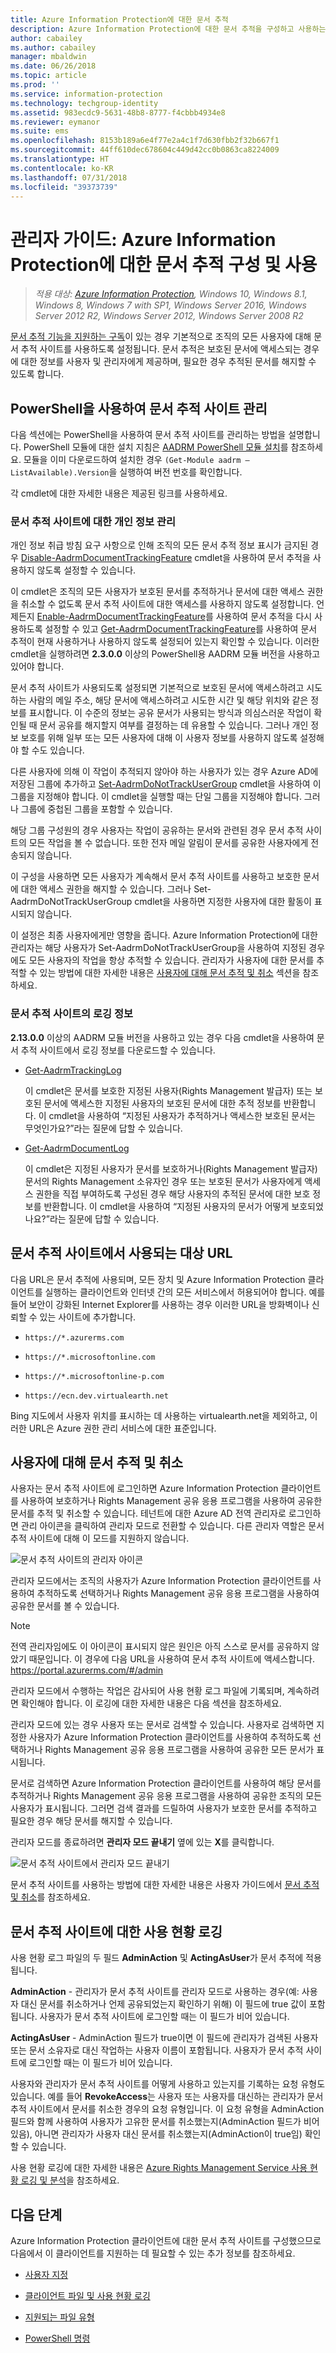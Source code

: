 ```yaml
---
title: Azure Information Protection에 대한 문서 추적
description: Azure Information Protection에 대한 문서 추적을 구성하고 사용하는 관리자를 위한 지침 및 정보입니다.
author: cabailey
ms.author: cabailey
manager: mbaldwin
ms.date: 06/26/2018
ms.topic: article
ms.prod: ''
ms.service: information-protection
ms.technology: techgroup-identity
ms.assetid: 983ecdc9-5631-48b8-8777-f4cbbb4934e8
ms.reviewer: eymanor
ms.suite: ems
ms.openlocfilehash: 8153b189a6e4f77e2a4c1f7d630fbb2f32b667f1
ms.sourcegitcommit: 44ff610dec678604c449d42cc0b0863ca8224009
ms.translationtype: HT
ms.contentlocale: ko-KR
ms.lasthandoff: 07/31/2018
ms.locfileid: "39373739"
---
```

# <a name="admin-guide-configuring-and-using-document-tracking-for-azure-information-protection"></a>관리자 가이드: Azure Information Protection에 대한 문서 추적 구성 및 사용

>*적용 대상: [Azure Information Protection](https://azure.microsoft.com/pricing/details/information-protection), Windows 10, Windows 8.1, Windows 8, Windows 7 with SP1, Windows Server 2016, Windows Server 2012 R2, Windows Server 2012, Windows Server 2008 R2*

[문서 추적 기능을 지원하는 구독](https://www.microsoft.com/en-us/cloud-platform/azure-information-protection-features)이 있는 경우 기본적으로 조직의 모든 사용자에 대해 문서 추적 사이트를 사용하도록 설정됩니다. 문서 추적은 보호된 문서에 액세스되는 경우에 대한 정보를 사용자 및 관리자에게 제공하며, 필요한 경우 추적된 문서를 해지할 수 있도록 합니다.

## <a name="using-powershell-to-manage-the-document-tracking-site"></a>PowerShell을 사용하여 문서 추적 사이트 관리

다음 섹션에는 PowerShell을 사용하여 문서 추적 사이트를 관리하는 방법을 설명합니다. PowerShell 모듈에 대한 설치 지침은 [AADRM PowerShell 모듈 설치](../deploy-use/install-powershell.md)를 참조하세요. 모듈을 이미 다운로드하여 설치한 경우 `(Get-Module aadrm –ListAvailable).Version`을 실행하여 버전 번호를 확인합니다.

각 cmdlet에 대한 자세한 내용은 제공된 링크를 사용하세요.

### <a name="privacy-controls-for-your-document-tracking-site"></a>문서 추적 사이트에 대한 개인 정보 관리

개인 정보 취급 방침 요구 사항으로 인해 조직의 모든 문서 추적 정보 표시가 금지된 경우 [Disable-AadrmDocumentTrackingFeature](/powershell/module/aadrm/disable-aadrmdocumenttrackingfeature) cmdlet을 사용하여 문서 추적을 사용하지 않도록 설정할 수 있습니다. 

이 cmdlet은 조직의 모든 사용자가 보호된 문서를 추적하거나 문서에 대한 액세스 권한을 취소할 수 없도록 문서 추적 사이트에 대한 액세스를 사용하지 않도록 설정합니다. 언제든지 [Enable-AadrmDocumentTrackingFeature](/powershell/module/aadrm/enable-aadrmdocumenttrackingfeature)를 사용하여 문서 추적을 다시 사용하도록 설정할 수 있고 [Get-AadrmDocumentTrackingFeature](/powershell/module/aadrm/get-aadrmdocumenttrackingfeature)를 사용하여 문서 추적이 현재 사용하거나 사용하지 않도록 설정되어 있는지 확인할 수 있습니다. 이러한 cmdlet을 실행하려면 **2.3.0.0** 이상의 PowerShell용 AADRM 모듈 버전을 사용하고 있어야 합니다. 

문서 추적 사이트가 사용되도록 설정되면 기본적으로 보호된 문서에 액세스하려고 시도하는 사람의 메일 주소, 해당 문서에 액세스하려고 시도한 시간 및 해당 위치와 같은 정보를 표시합니다. 이 수준의 정보는 공유 문서가 사용되는 방식과 의심스러운 작업이 확인될 때 문서 공유를 해지할지 여부를 결정하는 데 유용할 수 있습니다. 그러나 개인 정보 보호를 위해 일부 또는 모든 사용자에 대해 이 사용자 정보를 사용하지 않도록 설정해야 할 수도 있습니다. 

다른 사용자에 의해 이 작업이 추적되지 않아야 하는 사용자가 있는 경우 Azure AD에 저장된 그룹에 추가하고 [Set-AadrmDoNotTrackUserGroup](/powershell/module/aadrm/Set-AadrmDoNotTrackUserGroup) cmdlet을 사용하여 이 그룹을 지정해야 합니다. 이 cmdlet을 실행할 때는 단일 그룹을 지정해야 합니다. 그러나 그룹에 중첩된 그룹을 포함할 수 있습니다. 

해당 그룹 구성원의 경우 사용자는 작업이 공유하는 문서와 관련된 경우 문서 추적 사이트의 모든 작업을 볼 수 없습니다. 또한 전자 메일 알림이 문서를 공유한 사용자에게 전송되지 않습니다.

이 구성을 사용하면 모든 사용자가 계속해서 문서 추적 사이트를 사용하고 보호한 문서에 대한 액세스 권한을 해지할 수 있습니다. 그러나 Set-AadrmDoNotTrackUserGroup cmdlet을 사용하면 지정한 사용자에 대한 활동이 표시되지 않습니다.

이 설정은 최종 사용자에게만 영향을 줍니다. Azure Information Protection에 대한 관리자는 해당 사용자가 Set-AadrmDoNotTrackUserGroup을 사용하여 지정된 경우에도 모든 사용자의 작업을 항상 추적할 수 있습니다. 관리자가 사용자에 대한 문서를 추적할 수 있는 방법에 대한 자세한 내용은 [사용자에 대해 문서 추적 및 취소](#tracking-and-revoking-documents-for-users) 섹션을 참조하세요.


### <a name="logging-information-from-the-document-tracking-site"></a>문서 추적 사이트의 로깅 정보

**2.13.0.0** 이상의 AADRM 모듈 버전을 사용하고 있는 경우 다음 cmdlet을 사용하여 문서 추적 사이트에서 로깅 정보를 다운로드할 수 있습니다.

- [Get-AadrmTrackingLog](/powershell/module/aadrm/Get-AadrmTrackingLog)
    
    이 cmdlet은 문서를 보호한 지정된 사용자(Rights Management 발급자) 또는 보호된 문서에 액세스한 지정된 사용자의 보호된 문서에 대한 추적 정보를 반환합니다. 이 cmdlet을 사용하여 “지정된 사용자가 추적하거나 액세스한 보호된 문서는 무엇인가요?”라는 질문에 답할 수 있습니다.

- [Get-AadrmDocumentLog](/powershell/module/aadrm/Get-AadrmDocumentLog)
    
    이 cmdlet은 지정된 사용자가 문서를 보호하거나(Rights Management 발급자) 문서의 Rights Management 소유자인 경우 또는 보호된 문서가 사용자에게 액세스 권한을 직접 부여하도록 구성된 경우 해당 사용자의 추적된 문서에 대한 보호 정보를 반환합니다. 이 cmdlet을 사용하여 “지정된 사용자의 문서가 어떻게 보호되었나요?”라는 질문에 답할 수 있습니다.
 
## <a name="destination-urls-used-by-the-document-tracking-site"></a>문서 추적 사이트에서 사용되는 대상 URL

다음 URL은 문서 추적에 사용되며, 모든 장치 및 Azure Information Protection 클라이언트를 실행하는 클라이언트와 인터넷 간의 모든 서비스에서 허용되어야 합니다. 예를 들어 보안이 강화된 Internet Explorer를 사용하는 경우 이러한 URL을 방화벽이나 신뢰할 수 있는 사이트에 추가합니다.

-  `https://*.azurerms.com`

- `https://*.microsoftonline.com`

- `https://*.microsoftonline-p.com`

- `https://ecn.dev.virtualearth.net`

Bing 지도에서 사용자 위치를 표시하는 데 사용하는 virtualearth.net을 제외하고, 이러한 URL은 Azure 권한 관리 서비스에 대한 표준입니다.

## <a name="tracking-and-revoking-documents-for-users"></a>사용자에 대해 문서 추적 및 취소

사용자는 문서 추적 사이트에 로그인하면 Azure Information Protection 클라이언트를 사용하여 보호하거나 Rights Management 공유 응용 프로그램을 사용하여 공유한 문서를 추적 및 취소할 수 있습니다. 테넌트에 대한 Azure AD 전역 관리자로 로그인하면 관리 아이콘을 클릭하여 관리자 모드로 전환할 수 있습니다. 다른 관리자 역할은 문서 추적 사이트에 대해 이 모드를 지원하지 않습니다. 

![문서 추적 사이트의 관리자 아이콘](../media/tracking-site-admin-icon.png)

관리자 모드에서는 조직의 사용자가 Azure Information Protection 클라이언트를 사용하여 추적하도록 선택하거나 Rights Management 공유 응용 프로그램을 사용하여 공유한 문서를 볼 수 있습니다.

> [!NOTE] 
> 전역 관리자임에도 이 아이콘이 표시되지 않은 원인은 아직 스스로 문서를 공유하지 않았기 때문입니다. 이 경우에 다음 URL을 사용하여 문서 추적 사이트에 액세스합니다. https://portal.azurerms.com/#/admin

관리자 모드에서 수행하는 작업은 감사되어 사용 현황 로그 파일에 기록되며, 계속하려면 확인해야 합니다. 이 로깅에 대한 자세한 내용은 다음 섹션을 참조하세요.

관리자 모드에 있는 경우 사용자 또는 문서로 검색할 수 있습니다. 사용자로 검색하면 지정한 사용자가 Azure Information Protection 클라이언트를 사용하여 추적하도록 선택하거나 Rights Management 공유 응용 프로그램을 사용하여 공유한 모든 문서가 표시됩니다. 

문서로 검색하면 Azure Information Protection 클라이언트를 사용하여 해당 문서를 추적하거나 Rights Management 공유 응용 프로그램을 사용하여 공유한 조직의 모든 사용자가 표시됩니다. 그러면 검색 결과를 드릴하여 사용자가 보호한 문서를 추적하고 필요한 경우 해당 문서를 해지할 수 있습니다. 

관리자 모드를 종료하려면 **관리자 모드 끝내기** 옆에 있는 **X**를 클릭합니다.

![문서 추적 사이트에서 관리자 모드 끝내기](../media/tracking-site-exit-admin-icon.png)

문서 추적 사이트를 사용하는 방법에 대한 자세한 내용은 사용자 가이드에서 [문서 추적 및 취소](client-track-revoke.md)를 참조하세요.

## <a name="usage-logging-for-the-document-tracking-site"></a>문서 추적 사이트에 대한 사용 현황 로깅

사용 현황 로그 파일의 두 필드 **AdminAction** 및 **ActingAsUser**가 문서 추적에 적용됩니다.

**AdminAction** - 관리자가 문서 추적 사이트를 관리자 모드로 사용하는 경우(예: 사용자 대신 문서를 취소하거나 언제 공유되었는지 확인하기 위해) 이 필드에 true 값이 포함됩니다. 사용자가 문서 추적 사이트에 로그인할 때는 이 필드가 비어 있습니다.

**ActingAsUser** - AdminAction 필드가 true이면 이 필드에 관리자가 검색된 사용자 또는 문서 소유자로 대신 작업하는 사용자 이름이 포함됩니다. 사용자가 문서 추적 사이트에 로그인할 때는 이 필드가 비어 있습니다. 

사용자와 관리자가 문서 추적 사이트를 어떻게 사용하고 있는지를 기록하는 요청 유형도 있습니다. 예를 들어 **RevokeAccess**는 사용자 또는 사용자를 대신하는 관리자가 문서 추적 사이트에서 문서를 취소한 경우의 요청 유형입니다. 이 요청 유형을 AdminAction 필드와 함께 사용하여 사용자가 고유한 문서를 취소했는지(AdminAction 필드가 비어 있음), 아니면 관리자가 사용자 대신 문서를 취소했는지(AdminAction이 true임) 확인할 수 있습니다.


사용 현황 로깅에 대한 자세한 내용은 [Azure Rights Management Service 사용 현황 로깅 및 분석](../deploy-use/log-analyze-usage.md)을 참조하세요.



## <a name="next-steps"></a>다음 단계
Azure Information Protection 클라이언트에 대한 문서 추적 사이트를 구성했으므로 다음에서 이 클라이언트를 지원하는 데 필요할 수 있는 추가 정보를 참조하세요.

- [사용자 지정](client-admin-guide-customizations.md)

- [클라이언트 파일 및 사용 현황 로깅](client-admin-guide-files-and-logging.md)

- [지원되는 파일 유형](client-admin-guide-file-types.md)

- [PowerShell 명령](client-admin-guide-powershell.md)

